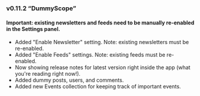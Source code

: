 ### v0.11.2 “DummyScope”

<h4 class="important">Important: existing newsletters and feeds need to be manually re-enabled in the Settings panel.</h4>

* Added "Enable Newsletter" setting. Note: existing newsletters must be re-enabled. 
* Added "Enable Feeds" settings. Note: existing feeds must be re-enabled.
* Now showing release notes for latest version right inside the app (what you're reading right now!).
* Added dummy posts, users, and comments.
* Added new Events collection for keeping track of important events.